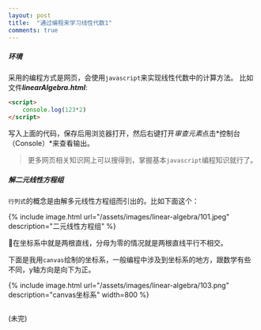 ```yaml
---
layout: post
title:  "通过编程来学习线性代数1"
comments: true
---
```


##### 环境

采用的编程方式是网页，会使用`javascript`来实现线性代数中的计算方法。
比如文件***linearAlgebra.html***:
```html
<script>
    console.log(123*2)
</script>
```

写入上面的代码，保存后用浏览器打开，然后右键打开*审查元素*点击*控制台（Console）*来查看输出。

> 更多网页相关知识网上可以搜得到，掌握基本`javascript`编程知识就行了。

##### 解二元线性方程组

`行列式`的概念是由解多元线性方程组而引出的。比如下面这个：


{% include image.html url="/assets/images/linear-algebra/101.jpeg" description="二元线性方程组" %}

在坐标系中就是两根直线，分母为零的情况就是两根直线平行不相交。

下面是我用`canvas`绘制的坐标系，一般编程中涉及到坐标系的地方，跟数学有些不同，y轴方向是向下为正。

{% include image.html url="/assets/images/linear-algebra/103.png" description="canvas坐标系" width=800 %}

```
```

(未完)

